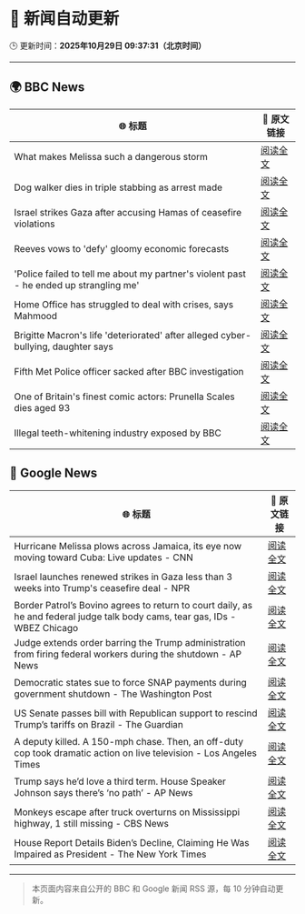# 🧠 新闻自动更新

🕒 更新时间：**2025年10月29日 09:37:31（北京时间）**

---

## 🌍 BBC News

| 🌐 标题 | 🔗 原文链接 |
|--------|-------------|
| What makes Melissa such a dangerous storm | [阅读全文](https://www.bbc.com/news/articles/cp3d71q32w5o?at_medium=RSS&at_campaign=rss) |
| Dog walker dies in triple stabbing as arrest made | [阅读全文](https://www.bbc.com/news/articles/c5ypkd57n97o?at_medium=RSS&at_campaign=rss) |
| Israel strikes Gaza after accusing Hamas of ceasefire violations | [阅读全文](https://www.bbc.com/news/articles/cgjdy5eevn2o?at_medium=RSS&at_campaign=rss) |
| Reeves vows to 'defy' gloomy economic forecasts | [阅读全文](https://www.bbc.com/news/articles/cql9ez5grpqo?at_medium=RSS&at_campaign=rss) |
| 'Police failed to tell me about my partner's violent past - he ended up strangling me' | [阅读全文](https://www.bbc.com/news/articles/c629gz5g0emo?at_medium=RSS&at_campaign=rss) |
| Home Office has struggled to deal with crises, says Mahmood | [阅读全文](https://www.bbc.com/news/articles/cp3d7ljx71do?at_medium=RSS&at_campaign=rss) |
| Brigitte Macron's life 'deteriorated' after alleged cyber-bullying, daughter says | [阅读全文](https://www.bbc.com/news/articles/czr16vjk8zlo?at_medium=RSS&at_campaign=rss) |
| Fifth Met Police officer sacked after BBC investigation | [阅读全文](https://www.bbc.com/news/articles/ce8z7g4m0vpo?at_medium=RSS&at_campaign=rss) |
| One of Britain's finest comic actors: Prunella Scales dies aged 93 | [阅读全文](https://www.bbc.com/news/articles/cyjjkdrje13o?at_medium=RSS&at_campaign=rss) |
| Illegal teeth-whitening industry exposed by BBC | [阅读全文](https://www.bbc.com/news/articles/c20z7xx6nr4o?at_medium=RSS&at_campaign=rss) |

## 📰 Google News

| 🌐 标题 | 🔗 原文链接 |
|--------|-------------|
| Hurricane Melissa plows across Jamaica, its eye now moving toward Cuba: Live updates - CNN | [阅读全文](https://news.google.com/rss/articles/CBMikgFBVV95cUxQNFNBSzZzSk0zOF9QMjJqLV80akN4MFVINWt2UkdPa2RERGM1dFJPNUkyamhGY213c3E5WDd6MzVNRm5pTllkNjJEbm1DX1oxN1JmbVFad1YxdnpyRHU4d0hTb3RBY0NOTDdPUG55enJHVjcxWmRBUmZPNDI2eUs1TWlGc2dXNjJkRmdIU2hwVlhzUQ?oc=5) |
| Israel launches renewed strikes in Gaza less than 3 weeks into Trump's ceasefire deal - NPR | [阅读全文](https://news.google.com/rss/articles/CBMigwFBVV95cUxPUlJMNHROa3gzSFhRRGVmY0d0azNtbTJWTlptcm0yV1h0eXVmU2VsZ3NkNFBUZnRVYXh3RDM0V3MySm81eFZndkZkNVVrOU5NTGhaMVMtVTJySHVtWW1rZUFURWNPc1RCVkZNcGczbkVIMFhja3dOdGQ3bkRhc1hOQWdpbw?oc=5) |
| Border Patrol’s Bovino agrees to return to court daily, as he and federal judge talk body cams, tear gas, IDs - WBEZ Chicago | [阅读全文](https://news.google.com/rss/articles/CBMijwFBVV95cUxQdlNncjFQMWZlNWtaWXNZTjdGVV9HZjJhT1NfODZUZkRxQmpGZ1VBMFZWd0xONkJ6Y1U5WlpCRzNKSDBpaks3TUZXV1RrZmRRMEl4NlBlN3NzdEFJcFItMXhuUDZEVGV0d3dRZHdRYWlYcmZBeDNWaUxpSkVkakI3VXdTVUlnbl8tZDFrNlJWTQ?oc=5) |
| Judge extends order barring the Trump administration from firing federal workers during the shutdown - AP News | [阅读全文](https://news.google.com/rss/articles/CBMikgFBVV95cUxNSGhieDFrNU8yVTMzNXB6SzhLWjEtTmhtYkVmLWNkU3J3RTZFeGlQLTdMUkdQck5kVW9jSWoxWUNLOW9mbkZyaHF2dkxRNGlxR0FzLU1Pc2FPaFloTHFTeDF1X0Q0Q0JoUmwzREhBU3NpdzZ2QXhPRkx3OEdKXzVCVW9KazVXQmpSa3k1M3pOSWwzdw?oc=5) |
| Democratic states sue to force SNAP payments during government shutdown - The Washington Post | [阅读全文](https://news.google.com/rss/articles/CBMikgFBVV95cUxPc3RQSlV0MDdhMUg5UHVtUlcwTG5Ia19mSnZNMHBwZDBfZk0zRXRYQzBySjlUZ0QxdHk1RG9wcDB1bDR6LThnVVljS19aMC13dTBFUkhPcXQ3MVdIdlVwTmc2dGZBU2pCMU9LZDRvX3lVakdmRmVVYkV1TGthejJoR3BNOXlfTHo3NTZrSHhyNnU5QQ?oc=5) |
| US Senate passes bill with Republican support to rescind Trump’s tariffs on Brazil - The Guardian | [阅读全文](https://news.google.com/rss/articles/CBMihAFBVV95cUxNa002ckUyNlgwZXp2U2xkYWFlVkxzSW54VUdFeF9UcExTR1NIVUgyN3RWTVBNV01BaUxZSllXcm9ubE9NS1RmMTExaGhRZ2lKbzI4cjVfTERDc2M0XzZjWVpTS2NRQmRTQWJHVXo5TndSWnhCR2pXN1RkX2haRGI3bEgyUWU?oc=5) |
| A deputy killed. A 150-mph chase. Then, an off-duty cop took dramatic action on live television - Los Angeles Times | [阅读全文](https://news.google.com/rss/articles/CBMirwFBVV95cUxPNEhQcDFnTzhMRl96OUFiWEJCZjBrUnNGMHhLTC1fcFBiYTUzZlNNOE9ZSmk3RGRrU0NUUHVwYlNzTmVFRWNhQW9yWWxtS2M1RnY1RGF0Q0xjWkJOVkozNktHeXI5MllWel9rWDNib3FtdVQ5OFlzZFRQOW9Vb0hWQUVYOUhXS1VZcEd0dnNrajR3clJ4QWs3YXZ3YnNoU09ERGE1SVROZFBRWGxNSkRr?oc=5) |
| Trump says he’d love a third term. House Speaker Johnson says there’s ‘no path’ - AP News | [阅读全文](https://news.google.com/rss/articles/CBMipgFBVV95cUxOX09aNUJQcnVfVXJCSk9FUmFvR1JTeExkQVlPV3QwbkNHX3NsVGNqVHRzcXNpb3hpMUVpRWZhSUVOREViQWtwY01jWnlLQ21WZlh2XzBQX1k0bjVEdEktTl9uSnVQOEdIT1U3VVlXblVyTHBWRWpGUnJSemNJLW1seWh5VlJyblB1ckFaZ0k0SmxCM2FtNl9KMkRvQ0puank5V2I0aTJ3?oc=5) |
| Monkeys escape after truck overturns on Mississippi highway, 1 still missing - CBS News | [阅读全文](https://news.google.com/rss/articles/CBMifkFVX3lxTE94aldodUYwQnVjbF9WNTFvcEJTYUJudjZkdTJFZHRHRW9UeW1uazRaUkZleHlnSjFkZXpzc3hQQnJ4VTczSWJ5SHk1N09aNXE3cjlTUWRZdHE1N2V1bDdNeU1maHN1RThGRElfWGlic182TGdqaUVGbVJrRHFHQdIBgwFBVV95cUxPZkJ2TkVzT2NwU3BzcmxEd2xFT041VWgtdHcyZkVuVm9ZNHEtMHBxRDdSQzBySkxtTUxhR0xOc1hCaFRGbzhiQllLRHdWeXBxRUcyNjZDcW14N2p6MzJqMExIbTNXeGZjZ3ZtYXZRSHZjeHVleUMycHoxNV9hN0dHa0JlUQ?oc=5) |
| House Report Details Biden’s Decline, Claiming He Was Impaired as President - The New York Times | [阅读全文](https://news.google.com/rss/articles/CBMioAFBVV95cUxQdG9paGlZd1A3VVA2eFozZGxicnRNTVpwb3R2R3I4aXVvZDNXR21odDdvcURkY3BKekxZcnhmWXlSRzduSGwxSV9Qa1EzVzgzVGdRVEhWTGlCb0Z2eXRub3pqeW56UmNMMDdnMGtqU1pjRnpja1UyMTdWc3Eyb2pSTmxXczFKbFphbTNmaHN1d2Jid3dEY1p6OWhCOVhfeEIx?oc=5) |

---
> 本页面内容来自公开的 BBC 和 Google 新闻 RSS 源，每 10 分钟自动更新。